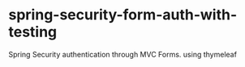 # spring-security-form-auth-with-testing
Spring Security authentication through MVC Forms. using thymeleaf  
